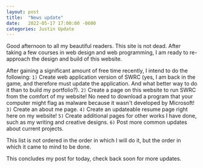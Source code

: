 ```yaml
---
layout: post
title:  "News update"
date:   2022-05-17 17:00:00 -0600
categories: Justin Update
---
```


Good afternoon to all my beautiful readers. This site is not dead. After taking a few courses in web design and web programming, I am ready to re-approach the design and build of this website. 

After gaining a significant amount of free time recently, I intend to do the following:
`1)` Create web application version of SWRC (yes, I am back in the game, and therefore must update the application. And what better way to do it than to build my portfolio?).
`2)` Create a page on this website to run SWRC from the comfort of my website! No need to download a program that your computer might flag as malware because it wasn't developed by Microsoft!
`3)` Create an about me page.
`4)` Create an updateable resume page right here on my website!
`5)` Create additional pages for other works I have done, such as my writing and creative designs.
`6)` Post more common updates about current projects.

This list is not ordered in the order in which I will do it, but the order in which it came to mind to be done.

This concludes my post for today, check back soon for more updates.